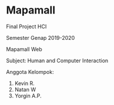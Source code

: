 # Mapamall
Final Project HCI

Semester Genap 2019-2020

Mapamall Web

Subject: Human and Computer Interaction

Anggota Kelompok: 
1. Kevin R.
2. Natan W
3. Yorgin A.P.
